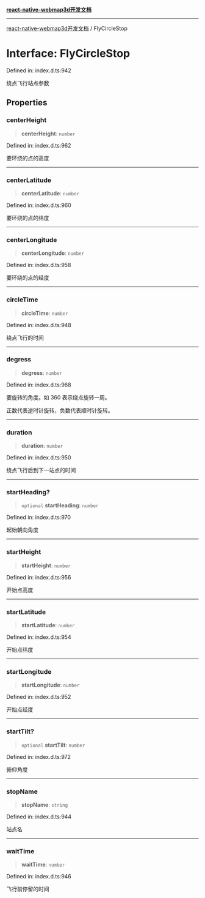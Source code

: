 [**react-native-webmap3d开发文档**](../README.md)

***

[react-native-webmap3d开发文档](../globals.md) / FlyCircleStop

# Interface: FlyCircleStop

Defined in: index.d.ts:942

绕点飞行站点参数

## Properties

### centerHeight

> **centerHeight**: `number`

Defined in: index.d.ts:962

要环绕的点的高度

***

### centerLatitude

> **centerLatitude**: `number`

Defined in: index.d.ts:960

要环绕的点的纬度

***

### centerLongitude

> **centerLongitude**: `number`

Defined in: index.d.ts:958

要环绕的点的经度

***

### circleTime

> **circleTime**: `number`

Defined in: index.d.ts:948

绕点飞行的时间

***

### degress

> **degress**: `number`

Defined in: index.d.ts:968

要旋转的角度。如 360 表示绕点旋转一周。

正数代表逆时针旋转，负数代表顺时针旋转。

***

### duration

> **duration**: `number`

Defined in: index.d.ts:950

绕点飞行后到下一站点的时间

***

### startHeading?

> `optional` **startHeading**: `number`

Defined in: index.d.ts:970

起始朝向角度

***

### startHeight

> **startHeight**: `number`

Defined in: index.d.ts:956

开始点高度

***

### startLatitude

> **startLatitude**: `number`

Defined in: index.d.ts:954

开始点纬度

***

### startLongitude

> **startLongitude**: `number`

Defined in: index.d.ts:952

开始点经度

***

### startTilt?

> `optional` **startTilt**: `number`

Defined in: index.d.ts:972

俯仰角度

***

### stopName

> **stopName**: `string`

Defined in: index.d.ts:944

站点名

***

### waitTime

> **waitTime**: `number`

Defined in: index.d.ts:946

飞行前停留的时间
